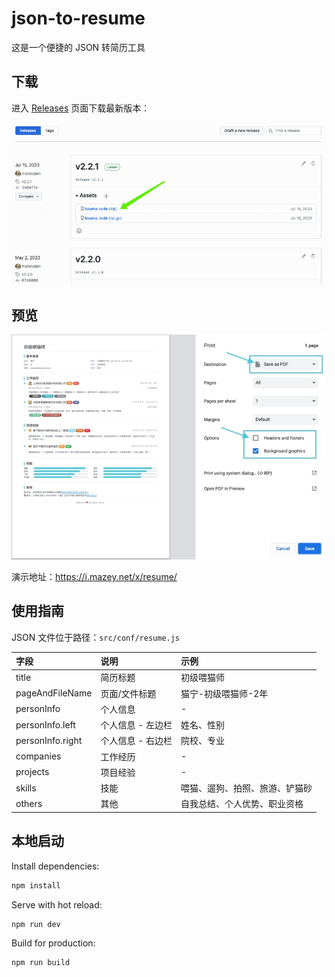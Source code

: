 # json-to-resume

这是一个便捷的 JSON 转简历工具

## 下载

进入 [Releases](https://github.com/mazeyqian/json-to-resume/releases) 页面下载最新版本：

![Releases](./images/json-to-resume-releases-145811-w800.png)

## 预览

![Print](./images/json-to-resume-print-v1-w800.jpg)

演示地址：<https://i.mazey.net/x/resume/>

## 使用指南

JSON 文件位于路径：`src/conf/resume.js`

| 字段 | 说明 | 示例 |
| :------------ | :------------ | :------------ |
| title | 简历标题 | 初级喂猫师 |
| pageAndFileName | 页面/文件标题 | 猫宁-初级喂猫师-2年 |
| personInfo | 个人信息 | - |
| personInfo.left | 个人信息 - 左边栏 | 姓名、性别 |
| personInfo.right | 个人信息 - 右边栏  |  院校、专业 |
| companies | 工作经历 | - |
| projects | 项目经验 | - |
| skills | 技能 | 喂猫、遛狗、拍照、旅游、铲猫砂 |
| others | 其他 | ⾃我总结、个人优势、职业资格 |

## 本地启动

Install dependencies:

```bash
npm install
```

Serve with hot reload:

```bash
npm run dev
```

Build for production:

```bash
npm run build
```
